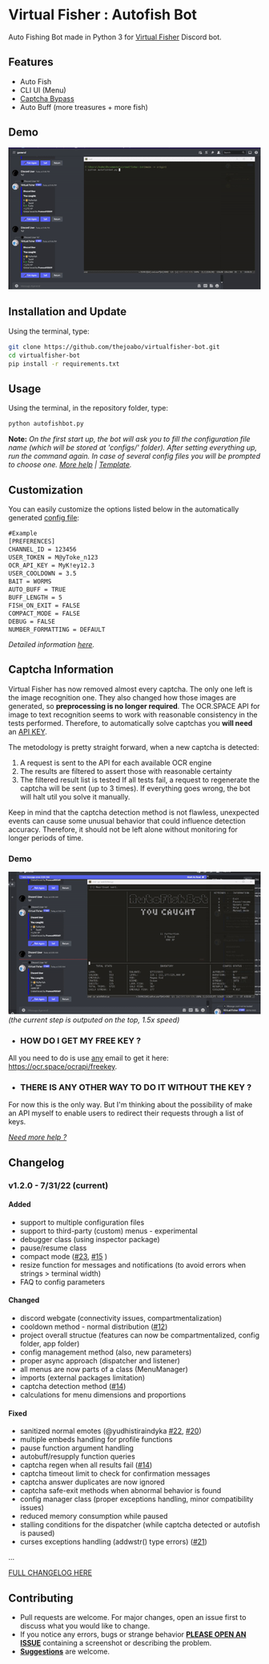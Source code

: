 # Virtual Fisher : Autofish Bot

Auto Fishing Bot made in Python 3 for [Virtual Fisher](https://virtualfisher.com/) Discord bot.

## Features
- Auto Fish 
- CLI UI (Menu)
- [Captcha Bypass](#captcha-information)
- Auto Buff (more treasures + more fish)

## Demo
![demo](assets/images/demo.gif)


## Installation and Update
Using the terminal, type:
```bash
git clone https://github.com/thejoabo/virtualfisher-bot.git
cd virtualfisher-bot
pip install -r requirements.txt
```

## Usage
Using the terminal, in the repository folder, type:
```bash
python autofishbot.py
```
**Note:** *On the first start up, the bot will ask you to fill the configuration file name (which will be stored at 'configs/' folder). After setting everything up, run the command again. In case of several config files you will be prompted to choose one. [More help](assets/faq.md) | [Template](assets/template.config).*

## Customization

You can easily customize the options listed below in the automatically generated [config file](assets/template.config):

```config
#Example
[PREFERENCES]
CHANNEL_ID = 123456
USER_TOKEN = M@yToke_n123
OCR_API_KEY = MyK!ey12.3
USER_COOLDOWN = 3.5
BAIT = WORMS
AUTO_BUFF = TRUE
BUFF_LENGTH = 5
FISH_ON_EXIT = FALSE
COMPACT_MODE = FALSE
DEBUG = FALSE
NUMBER_FORMATTING = DEFAULT
```
*Detailed information [here](assets/faq.md).*


## Captcha Information
Virtual Fisher has now removed almost every captcha. The only one left is the image recognition one. They also changed how those images are generated, so **preprocessing is no longer required**. The OCR.SPACE API for image to text recognition seems to work with reasonable consistency in the tests performed. Therefore, to automatically solve captchas you **will need** an [API KEY](#how-do-i-get-my-free-key-).

The metodology is pretty straight forward, when a new captcha is detected:

1. A request is sent to the API for each available OCR engine
2. The results are filtered to assert those with reasonable certainty
3. The filtered result list is tested
If all tests fail, a request to regenerate the captcha will be sent (up to 3 times). If everything goes wrong, the bot will halt util you solve it manually.

Keep in mind that the captcha detection method  is not flawless, unexpected events can cause some unusual behavior that could influence detection accuracy. Therefore, it should not be left alone without monitoring for longer periods of time.
### Demo
![captcha-demo](assets/images/captcha-demo.gif)
*(the current step is outputed on the top, 1.5x speed)*


- ### HOW DO I GET MY **FREE** KEY ?
All you need to do is use [any](https://temp-mail.io/en) email to get it here: https://ocr.space/ocrapi/freekey.

- ### THERE IS ANY OTHER WAY TO DO IT **WITHOUT** THE KEY ?
For now this is the only way. But I'm thinking about the possibility of make an API myself to enable users to redirect their requests through a list of keys.

*[Need more help ?](assets/faq.md#how-do-i-get-my-ocrapikey-)*


## Changelog
###  v1.2.0 - 7/31/22 (current)
#### **Added**
- support to multiple configuration files
- support to third-party (custom) menus - experimental
- debugger class (using inspector package)
- pause/resume class
- compact mode ([#23](https://github.com/thejoabo/virtualfisher-bot/discussions/23), [#15](https://github.com/thejoabo/virtualfisher-bot/issues/15) )
- resize function for messages and notifications (to avoid errors when strings > terminal width)
- FAQ to config parameters
#### **Changed**
- discord webgate (connectivity issues, compartmentalization)
- cooldown method - normal distribution ([#12](https://github.com/thejoabo/virtualfisher-bot/discussions/12))
- project overall structue (features can now be compartmentalized, config folder, app folder)
- config management method (also, new parameters)
- proper async approach (dispatcher and listener)
- all menus are now parts of a class (MenuManager)
- imports (external packages limitation)
- captcha detection method ([#14](https://github.com/thejoabo/virtualfisher-bot/issues/14))
- calculations for menu dimensions and proportions
#### **Fixed**
- sanitized normal emotes (@yudhistiraindyka [#22](https://github.com/thejoabo/virtualfisher-bot/pull/22), [#20](https://github.com/thejoabo/virtualfisher-bot/issues/20))
- multiple embeds handling for profile functions
- pause function argument handling 
- autobuff/resupply function queries  
- captcha regen when all results fail ([#14](https://github.com/thejoabo/virtualfisher-bot/issues/14))
- captcha timeout limit to check for confirmation messages
- captcha answer duplicates are now ignored
- captcha safe-exit methods when abnormal behavior is found
- config manager class (proper exceptions handling, minor compatibility issues)
- reduced memory consumption while paused
- stalling conditions for the dispatcher (while captcha detected or autofish is paused)
- curses exceptions handling (addwstr() type errors) ([#21](https://github.com/thejoabo/virtualfisher-bot/issues/21))
  
...

[FULL CHANGELOG HERE](assets/changelog.md)


## Contributing
- Pull requests are welcome. For major changes, open an issue first to discuss what you would like to change.
- If you notice any errors, bugs or strange behavior **[PLEASE OPEN AN ISSUE](https://github.com/thejoabo/virtualfisher-bot/issues/new)** containing a screenshot or describing the problem.
- [**Suggestions**](https://github.com/thejoabo/virtualfisher-bot/discussions/new) are welcome.


